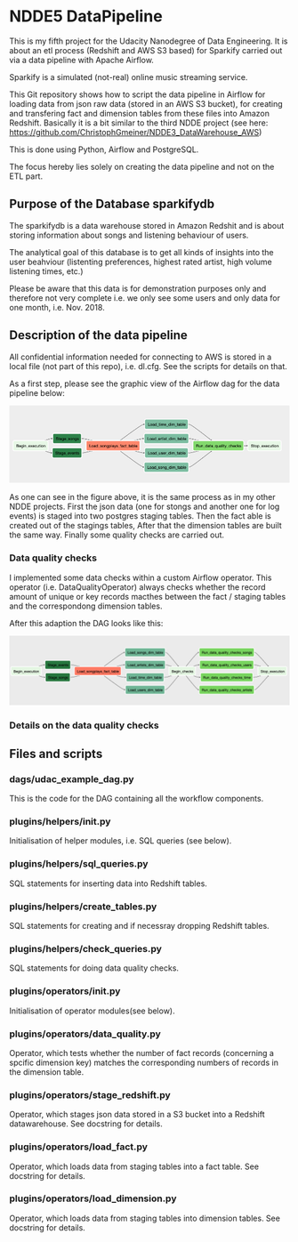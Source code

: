 # NDDE5 DataPipeline

This is my fifth project for the Udacity Nanodegree of Data Engineering. It is about an etl process (Redshift and AWS S3 based) for Sparkify carried out via a data pipeline with Apache Airflow.

Sparkify is a simulated (not-real) online music streaming service.

This Git repository shows how to script the data pipeline in Airflow for loading data from json raw data (stored in an AWS S3 bucket), for creating and transfering fact and dimension tables from these files into Amazon Redshift. Basically it is a bit similar to the third NDDE project (see here: https://github.com/ChristophGmeiner/NDDE3_DataWarehouse_AWS)

This is done using Python, Airflow and PostgreSQL.

The focus hereby lies solely on creating the data pipeline and not on the ETL part.

## Purpose of the Database sparkifydb

The sparkifydb is a data warehouse stored in Amazon Redshit and is about storing information about songs and listening behaviour of users.

The analytical goal of this database is to get all kinds of insights into the user beahviour (listenting preferences, highest rated artist, high volume listening times, etc.)

Please be aware that this data is for demonstration purposes only and therefore not very complete i.e. we only see some users and only data for one month, i.e. Nov. 2018.

## Description of the data pipeline

All confidential information needed for connecting to AWS is stored in a local file (not part of this repo), i.e. dl.cfg. See the scripts for details on that.

As a first step, please see the graphic view of the Airflow dag for the data pipeline below:

![](NDDE5_Figure01.png)

As one can see in the figure above, it is the same process as in my other NDDE projects. First the json data (one for stongs and another one for log events) is staged into two postgres staging tables. Then the fact able is created out of the stagings tables, After that the dimension tables are built the same way. Finally some quality checks are carried out.

### Data quality checks

I implemented some data checks within a custom Airflow operator. This operator (i.e. DataQualityOperator) always checks whether the record amount of unique or key records macthes between the fact / staging tables and the correspondong dimension tables.

After this adaption the DAG looks like this:

![](NDDE5_Figure02.png)

### Details on the data quality checks

## Files and scripts

### dags/udac_example_dag.py
This is the code for the DAG containing all the workflow components.

### plugins/helpers/__init__.py
Initialisation of helper modules, i.e. SQL queries (see below).

### plugins/helpers/sql_queries.py
SQL statements for inserting data into Redshift tables.

### plugins/helpers/create_tables.py
SQL statements for creating and if necessray dropping Redshift tables.

### plugins/helpers/check_queries.py
SQL statements for doing data quality checks.

### plugins/operators/__init__.py
Initialisation of operator modules(see below).

### plugins/operators/data_quality.py
Operator, which tests whether the number of fact records (concerning a spcific dimension key) matches the corresponding numbers of records in the dimension table.

### plugins/operators/stage_redshift.py
Operator, which stages json data stored in a S3 bucket into a Redshift datawarehouse. See docstring for details.

### plugins/operators/load_fact.py
Operator, which loads data from staging tables into a fact table. See docstring for details.

### plugins/operators/load_dimension.py
Operator, which loads data from staging tables into dimension tables. See docstring for details.


